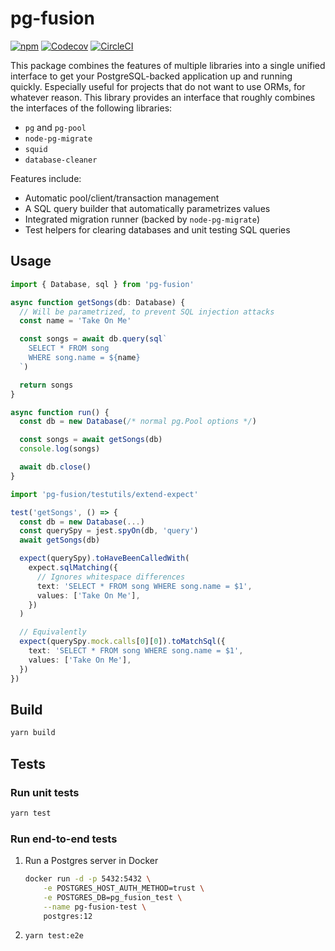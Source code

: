 # pg-fusion

[![npm](https://img.shields.io/npm/v/pg-fusion)](https://npmjs.com/package/pg-fusion)
[![Codecov](https://img.shields.io/codecov/c/github/brandonchinn178/pg-fusion)](https://codecov.io/gh/brandonchinn178/pg-fusion)
[![CircleCI](https://img.shields.io/circleci/build/github/brandonchinn178/pg-fusion/main)](https://app.circleci.com/pipelines/github/brandonchinn178/pg-fusion)

This package combines the features of multiple libraries into a single unified interface to get your PostgreSQL-backed application up and running quickly. Especially useful for projects that do not want to use ORMs, for whatever reason. This library provides an interface that roughly combines the interfaces of the following libraries:

* `pg` and `pg-pool`
* `node-pg-migrate`
* `squid`
* `database-cleaner`

Features include:

* Automatic pool/client/transaction management
* A SQL query builder that automatically parametrizes values
* Integrated migration runner (backed by `node-pg-migrate`)
* Test helpers for clearing databases and unit testing SQL queries

## Usage

```ts
import { Database, sql } from 'pg-fusion'

async function getSongs(db: Database) {
  // Will be parametrized, to prevent SQL injection attacks
  const name = 'Take On Me'

  const songs = await db.query(sql`
    SELECT * FROM song
    WHERE song.name = ${name}
  `)

  return songs
}

async function run() {
  const db = new Database(/* normal pg.Pool options */)

  const songs = await getSongs(db)
  console.log(songs)

  await db.close()
}
```

```ts
import 'pg-fusion/testutils/extend-expect'

test('getSongs', () => {
  const db = new Database(...)
  const querySpy = jest.spyOn(db, 'query')
  await getSongs(db)

  expect(querySpy).toHaveBeenCalledWith(
    expect.sqlMatching({
      // Ignores whitespace differences
      text: 'SELECT * FROM song WHERE song.name = $1',
      values: ['Take On Me'],
    })
  )

  // Equivalently
  expect(querySpy.mock.calls[0][0]).toMatchSql({
    text: 'SELECT * FROM song WHERE song.name = $1',
    values: ['Take On Me'],
  })
})
```

## Build

```bash
yarn build
```

## Tests

### Run unit tests

```bash
yarn test
```

### Run end-to-end tests

1. Run a Postgres server in Docker

   ```bash
   docker run -d -p 5432:5432 \
       -e POSTGRES_HOST_AUTH_METHOD=trust \
       -e POSTGRES_DB=pg_fusion_test \
       --name pg-fusion-test \
       postgres:12
   ```

1. `yarn test:e2e`
